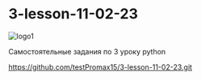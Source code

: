 # 3-lesson-11-02-23
![logo1](https://user-images.githubusercontent.com/125115107/218255530-96b9d28b-dc01-4ee9-9f3b-3d50beedb29f.jpg)

Самостоятельные задания по 3 уроку python


https://github.com/testPromax15/3-lesson-11-02-23.git
